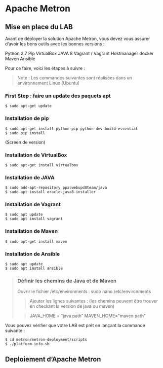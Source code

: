# Apache Metron 

## Mise en place du LAB

Avant de déployer la solution Apache Metron, vous devez vous assurer d’avoir les bons outils avec les bonnes versions :

Python 2.7
Pip 
VirtualBox
JAVA 8
Vagrant / Vagrant Hostmanager
docker
Maven 
Ansible

Pour ce faire, voici les étapes à suivre :

> Note : Les commandes suivantes sont réalisées dans un environnement Linux (Ubuntu)

### First Step : faire un update des paquets apt
```
$ sudo apt-get update
```


### Installation de pip 
```
$ sudo apt-get install python-pip python-dev build-essential
$ sudo pip install 
```
(Screen de version)

### Installation de VirtualBox

```
$ sudo apt-get install virtualbox
```

### Installation de JAVA

```
$ sudo add-apt-repository ppa:webupd8team/java
$ sudo apt install oracle-java8-installer
```

### Installation de Vagrant 

```
$ sudo apt update
$ sudo apt install vagrant
```

### Installation de Maven

```
$ sudo apt-get install maven
```

### Installation de Ansible 

```
$ sudo apt update
$ sudo apt install ansible
```

>  ### Définir les chemins de Java et de Maven 
> 
> Ouvrir le fichier /etc/environments : sudo nano /etc/environments
>> Ajouter les lignes suivantes : (les chemins peuvent être trouver en checkant la version de java ou maven)
>
>> JAVA_HOME = “java path”
>> MAVEN_HOME="maven path"

Vous pouvez vérifier que votre LAB est prêt en lançant la commande suivante :  
```
$ cd metron/metron-deployment/scripts
$ ./platform-info.sh
```
## Deploiement d’Apache Metron
